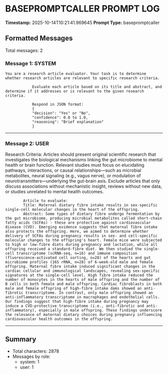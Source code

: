# BASEPROMPTCALLER PROMPT LOG
**Timestamp:** 2025-10-14T10:21:41.969645
**Prompt Type:** basepromptcaller

## Formatted Messages
Total messages: 2

### Message 1: SYSTEM

```
You are a research article evaluator. Your task is to determine whether research articles are relevant to specific research criteria.

            Evaluate each article based on its title and abstract, and determine if it addresses or is relevant to the given research criteria.

            Respond in JSON format:
            {
            "decision": "Yes" or "No",
            "confidence": 0.0 to 1.0,
            "reasoning": "Brief explanation"
            }
```

---

### Message 2: USER

Research Criteria: Articles should present original scientific research that investigates the biological mechanisms linking the gut microbiome to mental health or brain function. Relevant studies must focus on elucidating pathways, interactions, or causal relationships—such as microbial metabolites, neural signaling (e.g., vagus nerve), or modulation of neurotransmitters—underlying the gut-brain axis. Exclude articles that only discuss associations without mechanistic insight, reviews without new data, or studies unrelated to mental health outcomes.

            Article to evaluate:
            Title: Maternal dietary fibre intake results in sex-specific single-cell molecular changes in the heart of the offspring.
            Abstract: Some types of dietary fibre undergo fermentation by the gut microbiome, producing microbial metabolites called short-chain fatty acids (SCFAs) - these are protective against cardiovascular disease (CVD). Emerging evidence suggests that maternal fibre intake also protects the offspring. Here, we aimed to determine whether delivery of SCFAs during pregnancy results in sex- and cell-specific molecular changes to the offspring's heart. Female mice were subjected to high or low-fibre diets during pregnancy and lactation, while all offspring received a standard-fibre diet. We then studied the single-cell transcriptome (scRNA-seq, n=16) and immune composition (fluorescence-activated cell sorting, n=28) of the hearts and gut microbiome profiles (16S rRNA, n=28) of 6-week-old male and female offspring. Maternal fibre intake induced significant changes in the cardiac cellular and immunological landscapes, revealing sex-specific signatures at the single-cell level. High fibre intake reduced the number of monocytes in the hearts of male offspring and the number of B cells in both female and male offspring. Cardiac fibroblasts in both male and female offspring of high-fibre intake dams showed an anti-fibrotic transcriptome. In contrast, only male offspring showed an anti-inflammatory transcriptome in macrophages and endothelial cells. Our findings suggest that high-fibre intake during pregnancy may induce a CVD-protective transcriptome (i.e., anti-fibrotic and anti-inflammatory), especially in male offspring. These findings underscore the relevance of maternal dietary choices during pregnancy influencing cardiovascular health outcomes in the offspring.

---

## Summary
- Total characters: 2878
- Messages by role:
  - system: 1
  - user: 1